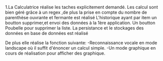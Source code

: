 1.La Calculatrice réalise les taches explicitement demandé.
Les calcul sont bien géré grâce à un regex ,de plus la prise en compte du nombre de parenthèse ouvrante et fermante est réalisé
L'historique ayant par item un boutton supprimer,et envoi des données à la 1ère application. Un boutton Poubelle pour supprimer la liste.
La persistance et le stockages des données en base de données est réalisé

De plus elle réalise la fonction suivante:
-Reconnaissance vocale en mode landscape où il suffit d'énoncer un calcul simple.
-Un mode graphique en cours de réalisation pour afficher des graphique.
